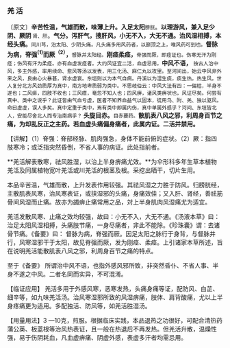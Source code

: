 ### 羌 活

〔原文〕**辛苦性温，气雄而散，味薄上升。入足太阳**<small>膀胱</small>。**以理游风，兼入足少阴、厥阴**<small> 肾、肝</small>。**气分。泻肝气，搜肝风，小无不入，大无不通。治风湿相搏，本经头痛。**<small>同川芎，治太阳、少阴头痛。凡头痛多用风药者，以巅顶之上，唯风药可到也。</small>**督脉为病，脊强<sup>(1)</sup>而厥<sup>（2）</sup>，**<small>督脉并太阳经。</small>**刚痉柔痉，**<small>脊强而厥，即痉证也。伤寒无汗为刚痉；伤风有汗为柔痉。亦有血虚发痉者。大约风证宜二活，血虚忌用。</small>**中风不语，** <small> 按古人治中风，多主外感，率用续命、愈风等汤以发表，用三化汤、麻仁丸以攻里。至河间出，始云中风非外来之风，良由心火暴甚，肾水虚衰。东垣则以为本气自病。丹溪以为湿生痰，痰生热，热生风。世人复分北方风劲质厚为真中，南方地卑质弱为类中。不思岐伯云：中风大法有四：一偏枯，半身不遂也；二风痱，四肢不收也；三风癔，奄忽不知人也；四风痹，诸风类痹状也，风证尽矣。何尝有真中、类中之说乎？此证皆由气血亏虚，医者不知养血益气以固本，徒用乌、附、羌、独以驱风。命曰虚虚，误人多矣。真中定重于类中，焉有类中即属内伤，真中单属外感乎？河间、东垣皆北人，安能尽舍北人而专治南病乎？
</small>**头旋目赤。**<small>目赤要药。</small>**散肌表八风之邪，利周身百节之痛，为却乱反正之主药。若血虚头痛偏身痛者，此属内证。二活并禁用。**

【讲解】（1）脊强：脊部经脉、肌肉强急，身体不能前俯的症状。（2）厥：指四肢寒冷；或泛指突然昏倒，不省人事的病证。此处指前者。

**羌活解表散寒，祛风胜湿，以治上半身痹痛尤效。**为伞形科多年生草本植物羌活及同属植物宽叶羌活或川羌活的根茎及根。采挖出晒干，切片生用。

本品辛苦温，气雄而散，上升发表作用较强。其祛风湿之力胜于防风。归膀胱经，主散肌表风寒，治风寒表证，或挟湿邪的头痛，身痛效佳；又入肝、肾经，善祛筋骨间风湿而止痛。故亦为蠲痹止痛常用之品，対上半身肌肉风湿痛尤为适宜。	

羌活发散风寒、止痛之效均较强，故曰：小无不入，大无不通。《汤液本草》曰：治足太阳风湿相搏，头痛肢节痛，一身尽痛者，非此不能除。《珍珠囊》谓：去诸骨节痛。《备要》曰：
督脉为病，脊强而厥。因足太阳之脉行于身背，与督脉并行，风寒湿邪干于太阳，故见脊强而厥，发为刚痉、柔痉。上引诸家本草所述，旨在说明羌活能散肌表八风之邪，利周身百节之痛的特点。


至于《备要》 所谓治中风不语，也指外感风邪所致，非突然昏仆、不省人事、半身不遂之中风。二者名同而实异，不可混淆。

【临证应用】 羌活多用于外感风寒，恶寒发热，头痛身痛等证，配防风、白芷、细辛等，如九味羌活汤。治风寒湿邪所致的风湿痹痛，肢体、肩背酸痛，尤以上半身疼痛更为适用。多配独活、防风等，如羌活胜湿汤。

【用量用法】3 —10克，煎服。根据临床实践，本品退热之功很好，可配合清热药蒲公英、板蓝根等治风热表证，且一般在热退后不再发热。但羌活升散，温燥性强，易于伤阴耗血，凡血虚痹痛、阴虚外感，表虚多汗者均需忌用。
